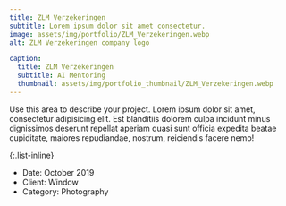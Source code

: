 ```yaml
---
title: ZLM Verzekeringen
subtitle: Lorem ipsum dolor sit amet consectetur.
image: assets/img/portfolio/ZLM_Verzekeringen.webp
alt: ZLM Verzekeringen company logo

caption:
  title: ZLM Verzekeringen
  subtitle: AI Mentoring
  thumbnail: assets/img/portfolio_thumbnail/ZLM_Verzekeringen.webp
---
```

Use this area to describe your project. Lorem ipsum dolor sit amet, consectetur adipisicing elit. Est blanditiis dolorem culpa incidunt minus dignissimos deserunt repellat aperiam quasi sunt officia expedita beatae cupiditate, maiores repudiandae, nostrum, reiciendis facere nemo!

{:.list-inline}
- Date: October 2019
- Client: Window
- Category: Photography

